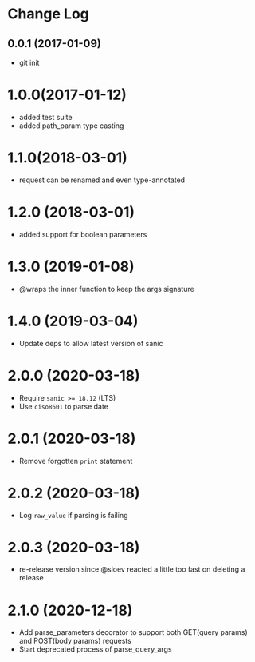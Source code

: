 # Change Log

## 0.0.1 (2017-01-09)

- git init

# 1.0.0(2017-01-12)

- added test suite
- added path_param type casting

# 1.1.0(2018-03-01)

- request can be renamed and even type-annotated

# 1.2.0 (2018-03-01)

- added support for boolean parameters

# 1.3.0 (2019-01-08)

- @wraps the inner function to keep the args signature

# 1.4.0 (2019-03-04)

- Update deps to allow latest version of sanic

# 2.0.0 (2020-03-18)

- Require `sanic >= 18.12` (LTS)
- Use `ciso8601` to parse date

# 2.0.1 (2020-03-18)

- Remove forgotten `print` statement

# 2.0.2 (2020-03-18)

- Log `raw_value` if parsing is failing

# 2.0.3 (2020-03-18)

- re-release version since @sloev reacted a little too fast on deleting a release

# 2.1.0 (2020-12-18)

- Add parse_parameters decorator to support both GET(query params) and POST(body params) requests
- Start deprecated process of parse_query_args